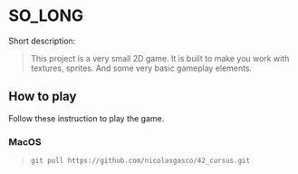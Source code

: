 # SO_LONG
Short description:
  > This project is a very small 2D game. It is built to make you work with textures, sprites. And some very basic gameplay elements.

## How to play

Follow these instruction to play the game.
### MacOS
> `git pull https://github.com/nicolasgasco/42_cursus.git`
